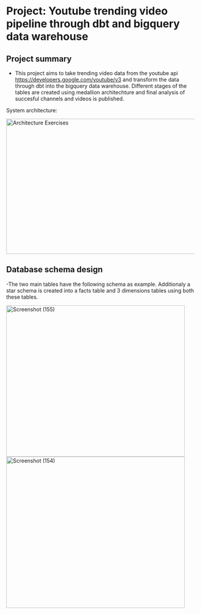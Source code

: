 # Project: Youtube trending video pipeline through dbt and bigquery data warehouse
## Project summary
- This project aims to take trending video data from the youtube api https://developers.google.com/youtube/v3 and transform the data through dbt into the bigquery data warehouse. Different stages of the tables are created using medallion architechture and final analysis of succesful channels and videos is published.

System architecture:

<img width="770" height="360" alt="Architecture Exercises" src="https://github.com/user-attachments/assets/6c6bb426-6401-45f4-bb7f-3237c3ab6c93" />

## Database schema design 

-The two main tables have the following schema as example. Additionaly a star schema is created into a facts table and 3 dimensions tables using both these tables.

<img width="477" height="403" alt="Screenshot (155)" src="https://github.com/user-attachments/assets/661aa972-94e5-4559-b85b-ac268528d4b6" />

<img width="477" height="403" alt="Screenshot (154)" src="https://github.com/user-attachments/assets/23ca0b8f-e2db-4831-9aa8-c2af819fde5e" />

